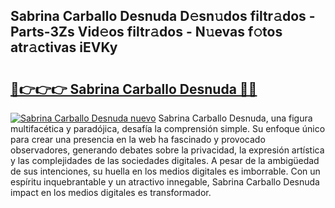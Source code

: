 ## Sabrina Carballo Desnuda D𝚎sn𝚞dos filtr𝚊dos - Parts-3Zs Vid𝚎os filtr𝚊dos - N𝚞evas f𝚘tos atr𝚊ctivas iEVKy

# <h2><a href="http://mb0xpn5.tromn.icu/?c=Sabrina+Carballo+Desnuda">🔗👉👉👉 Sabrina Carballo Desnuda 🔗🔗</a></h2>

[![Sabrina Carballo Desnuda nuevo](https://i.imgur.com/pEAQMta.gif)](http://mb0xpn5.tromn.icu/?c=Sabrina+Carballo+Desnuda)
Sabrina Carballo Desnuda, una figura multifacética y paradójica, desafía la comprensión simple. Su enfoque único para crear una presencia en la web ha fascinado y provocado observadores, generando debates sobre la privacidad, la expresión artística y las complejidades de las sociedades digitales. A pesar de la ambigüedad de sus intenciones, su huella en los medios digitales es imborrable. Con un espíritu inquebrantable y un atractivo innegable, Sabrina Carballo Desnuda impact en los medios digitales es transformador.
